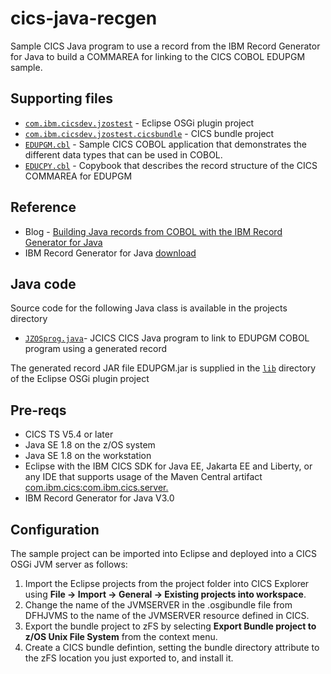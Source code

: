 cics-java-recgen
================
Sample CICS Java program to use a record from the IBM Record Generator for Java to build a COMMAREA for linking to the CICS COBOL EDUPGM sample.

## Supporting files
* [`com.ibm.cicsdev.jzostest`](projects/com.ibm.cicsdev.jzostest) - Eclipse OSGi plugin project 
* [`com.ibm.cicsdev.jzostest.cicsbundle`](projects/com.ibm.cicsdev.jzostest.cicsbundle) - CICS bundle project
* [`EDUPGM.cbl`](src/Cobol/EDUPGM.cbl) - Sample CICS COBOL application that demonstrates the different data types that can be used in COBOL.
* [`EDUCPY.cbl`](src/Cobol/EDUCPY.cbl) - Copybook that describes the record structure of the CICS COMMAREA for EDUPGM

## Reference
* Blog - [Building Java records from COBOL with the IBM Record Generator for Java](blog.md)
* IBM Record Generator for Java [download](https://ibm.github.io/mainframe-downloads/IBM-Record-Generator-for-Java.html)

## Java code 
Source code for the following Java class is available in the projects directory
* [`JZOSprog.java`](projects/com.ibm.cicsdev.jzostest/src/com/ibm/cicsdev/jzostest/JZOSprog.java)- JCICS CICS Java program to link to EDUPGM COBOL program using a generated record

The generated record JAR file EDUPGM.jar is supplied in the [`lib`](projects/com.ibm.cicsdev.jzostest/lib) directory of the Eclipse OSGi plugin project 


## Pre-reqs

* CICS TS V5.4 or later
* Java SE 1.8 on the z/OS system
* Java SE 1.8 on the workstation
* Eclipse with the IBM CICS SDK for Java EE, Jakarta EE and Liberty, or any IDE that supports usage of the Maven Central artifact [com.ibm.cics:com.ibm.cics.server.](https://search.maven.org/artifact/com.ibm.cics/com.ibm.cics.server)
* IBM Record Generator for Java V3.0 


## Configuration

The sample project can be imported into Eclipse and deployed into a CICS OSGi JVM server as follows:


1. Import the Eclipse projects from the project folder into CICS Explorer using **File -> Import -> General -> Existing projects into workspace**. 
2. Change the name of the JVMSERVER in the .osgibundle file from DFHJVMS to the name of the JVMSERVER resource defined in CICS. 
3. Export the bundle project to zFS by selecting **Export Bundle project to z/OS Unix File System** from the context menu.
4. Create a CICS  bundle defintion, setting the bundle directory attribute to the zFS location you just exported to, and install it. 





